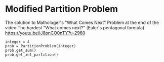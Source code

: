 # Modified Partition Problem
The solution to Mathologer's "What Comes Next" Problem at the end of the video The hardest "What comes next?" (Euler's pentagonal formula) https://youtu.be/iJ8pnCO0nTY?t=2960

```
integer = 4
prob = PartitionProblem(integer)
prob.get_sum()
prob.get_int_partition()
```
